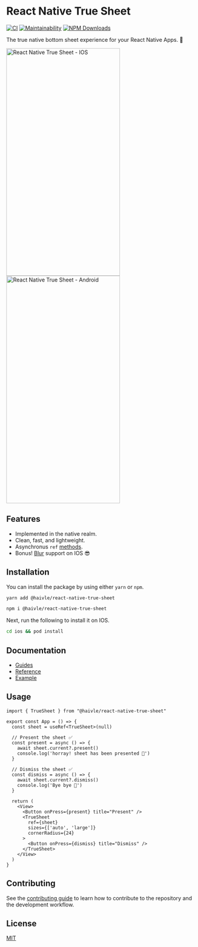 # React Native True Sheet

[![CI](https://github.com/lodev09/react-native-true-sheet/actions/workflows/ci.yml/badge.svg)](https://github.com/lodev09/react-native-true-sheet/actions/workflows/ci.yml)
[![Maintainability](https://api.codeclimate.com/v1/badges/0bd49973c6c61d85e2be/maintainability)](https://codeclimate.com/github/lodev09/react-native-true-sheet/maintainability)
[![NPM Downloads](https://img.shields.io/npm/d18m/%40lodev09%2Freact-native-true-sheet)](https://www.npmjs.com/package/@haivle/react-native-true-sheet)

The true native bottom sheet experience for your React Native Apps. 💩

<img alt="React Native True Sheet - IOS" src="docs/static/img/preview.gif" width="300" height="600" /><img alt="React Native True Sheet - Android" src="docs/static/img/preview-2.gif" width="300" height="600" />

## Features

* Implemented in the native realm.
* Clean, fast, and lightweight.
* Asynchronus `ref` [methods](https://sheet.lodev09.com/reference/methods#ref-methods).
* Bonus! [Blur](https://sheet.lodev09.com/reference/types#blurtint) support on IOS 😎

## Installation

You can install the package by using either `yarn` or `npm`.

```sh
yarn add @haivle/react-native-true-sheet
```
```sh
npm i @haivle/react-native-true-sheet
```

Next, run the following to install it on IOS.

```sh
cd ios && pod install
```

## Documentation

- [Guides](https://sheet.lodev09.com/category/guides)
- [Reference](https://sheet.lodev09.com/category/reference)
- [Example](example)

## Usage

```tsx
import { TrueSheet } from "@haivle/react-native-true-sheet"

export const App = () => {
  const sheet = useRef<TrueSheet>(null)

  // Present the sheet ✅
  const present = async () => {
    await sheet.current?.present()
    console.log('horray! sheet has been presented 💩')
  }

  // Dismiss the sheet ✅
  const dismiss = async () => {
    await sheet.current?.dismiss()
    console.log('Bye bye 👋')
  }

  return (
    <View>
      <Button onPress={present} title="Present" />
      <TrueSheet
        ref={sheet}
        sizes={['auto', 'large']}
        cornerRadius={24}
      >
        <Button onPress={dismiss} title="Dismiss" />
      </TrueSheet>
    </View>
  )
}
```

## Contributing

See the [contributing guide](CONTRIBUTING.md) to learn how to contribute to the repository and the development workflow.

## License

[MIT](LICENSE)
